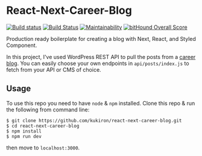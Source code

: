 # React-Next-Career-Blog
[![Build status](https://ci.appveyor.com/api/projects/status/7a42bgldo887i2p3?svg=true)](https://ci.appveyor.com/project/kukiron/react-next-career-blog) [![Build Status](https://travis-ci.org/kukiron/react-next-career-blog.svg?branch=master)](https://travis-ci.org/kukiron/react-next-career-blog) [![Maintainability](https://api.codeclimate.com/v1/badges/8f63e62d0fe2f30dc3d9/maintainability)](https://codeclimate.com/github/kukiron/react-next-career-blog/maintainability) [![bitHound Overall Score](https://www.bithound.io/github/kukiron/react-next-career-blog/badges/score.svg)](https://www.bithound.io/github/kukiron/react-next-career-blog)

Production ready boilerplate for creating a blog with Next, React, and Styled Component.

In this project, I've used WordPress REST API to pull the posts from a [career blog](https://www.akceed.com/career-blog). You can easily choose your own endpoints in ```api/posts/index.js``` to fetch from your API or CMS of choice.

## Usage
To use this repo you need to have ```node``` & ```npm``` installed. Clone this repo & run the following from command line:
```shelll
$ git clone https://github.com/kukiron/react-next-career-blog.git
$ cd react-next-career-blog
$ npm install
$ npm run dev
```
then move to ```localhost:3000```.
